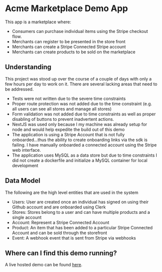 # Acme Marketplace Demo App

This app is a marketplace where:
- Consumers can purchase individual items using the Stripe checkout flow.  
- Merchants can register to be presented in the store front
- Merchants can create a Stripe Connected Stripe account
- Merchants can create products to be sold on the marketplace


## Understanding

This project was stood up over the course of a couple of days with only a few hours per day to work on it.  There are several lacking areas that need to be addressed.
- Tests were not written due to the severe time constraints
- Proper route protection was not added due to the time constraint (e.g. all users can see all stores and manage all stores)
- Form validation was not added due to time constraints as well as proper disabling of buttons to prevent inadvertent actions.
- NextJS was used only because I my machine was already setup for node and would help expedite the build out of this demo
- The application is using a Stripe Account that is not fully onboarded...thus the ability to create onboarding links via the sdk is failing.  I have manually onboarded a connected account using the Stripe web interface.
- The application uses MySQL as a data store but due to time constraints I did not create a dockerfile and initialize a MySQL container for local development

## Data Model

The following are the high level entities that are used in the system

- Users: User are created once an individual has signed on using their Github account and are onboarded using Clerk
- Stores: Stores belong to a user and can have multiple products and a single account
- Account: Represent a Stripe Connected Account
- Product: An item that has been added to a particular Stripe Connected Account and can be sold through the storefront
- Event: A webhook event that is sent from Stripe via webhooks

## Where can I find this demo running?

A live hosted demo can be found [here](https://create.t3.gg/en/deployment/vercel).